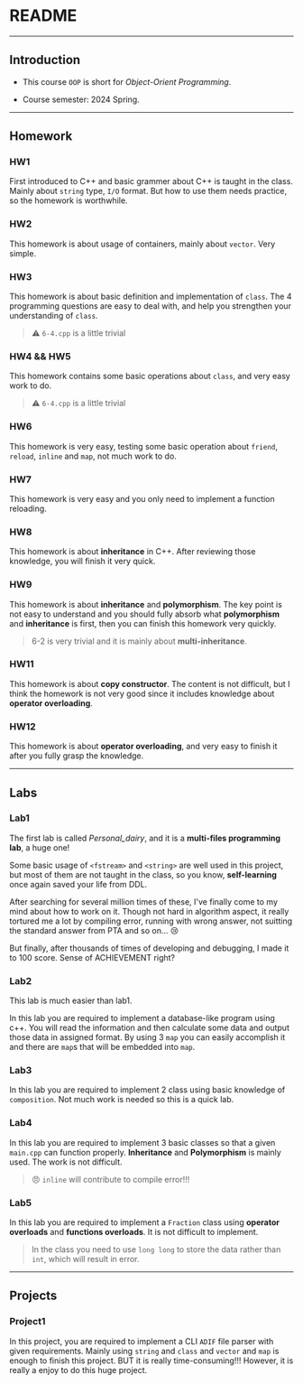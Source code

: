# README

---

## Introduction

* This course `OOP` is short for *Object-Orient Programming*.

* Course semester: 2024 Spring.

---

## Homework

### HW1

First introduced to C++ and basic grammer about C++ is taught in the class. Mainly about `string` type, `I/O` format. But how to use them needs practice, so the homework is worthwhile. 

### HW2

This homework is about usage of containers, mainly about `vector`. Very simple.

### HW3

This homework is about basic definition and implementation of `class`. The 4 programming questions are easy to deal with, and help you strengthen your understanding of `class`.

> :warning: `6-4.cpp` is a little trivial

### HW4 && HW5

This homework contains some basic operations about `class`, and very easy work to do.

> :warning: `6-4.cpp` is a little trivial 

### HW6

This homework is very easy, testing some basic operation about `friend`, `reload`, `inline` and `map`, not much work to do.

### HW7

This homework is very easy and you only need to implement a function reloading.

### HW8

This homework is about **inheritance** in C++. After reviewing those knowledge, you will finish it very quick.

### HW9

This homework is about **inheritance** and **polymorphism**. The key point is not easy to understand and you should fully absorb what **polymorphism** and **inheritance** is first, then you can finish this homework very quickly.

> 6-2 is very trivial and it is mainly about **multi-inheritance**.

### HW11

This homework is about **copy constructor**. The content is not difficult, but I think the homework is not very good since it includes knowledge about **operator overloading**.

### HW12

This homework is about **operator overloading**, and very easy to finish it after you fully grasp the knowledge.

---

## Labs

### Lab1

The first lab is called *Personal_dairy*, and it is a **multi-files programming lab**, a huge one! 

Some basic usage of `<fstream>` and `<string>` are well used in this project, but most of them are not taught in the class, so you know, **self-learning** once again saved your life from DDL.

After searching for several million times of these, I've finally come to my mind about how to work on it. Though not hard in algorithm aspect, it really tortured me a lot by compiling error, running with wrong answer, not suitting the standard answer from PTA and so on... :cry:

But finally, after thousands of times of developing and debugging, I made it to 100 score. Sense of ACHIEVEMENT right?

### Lab2

This lab is much easier than lab1.

In this lab you are required to implement a database-like program using c++. You will read the information and then calculate some data and output those data in assigned format. By using 3 `map` you can easily accomplish it and there are `map`s that will be embedded into `map`.

### Lab3

In this lab you are required to implement 2 class using basic knowledge of `composition`. Not much work is needed so this is a quick lab.

### Lab4

In this lab you are required to implement 3 basic classes so that a given `main.cpp` can function properly. **Inheritance** and **Polymorphism** is mainly used. The work is not difficult.

> :angry: `inline` will contribute to compile error!!! 

### Lab5

In this lab you are required to implement a `Fraction` class using **operator overloads** and **functions overloads**. It is not difficult to implement.

> In the class you need to use `long long` to store the data rather than `int`, which will result in error.

---

## Projects

### Project1

In this project, you are required to implement a CLI `ADIF` file parser with given requirements. Mainly using `string` and `class` and `vector` and `map` is enough to finish this project. BUT it is really time-consuming!!! However, it is really a enjoy to do this huge project.